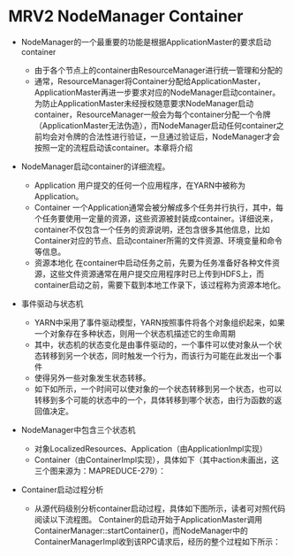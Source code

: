 # MRV2 NodeManager Container

* NodeManager的一个最重要的功能是根据ApplicationMaster的要求启动container 
   * 由于各个节点上的container由ResourceManager进行统一管理和分配的
   * 通常，ResourceManager将Container分配给ApplicationMaster，ApplicationMaster再进一步要求对应的NodeManager启动container。为防止ApplicationMaster未经授权随意要求NodeManager启动container，ResourceManager一般会为每个container分配一个令牌（ApplicationMaster无法伪造），而NodeManager启动任何container之前均会对令牌的合法性进行验证，一旦通过验证后，NodeManager才会按照一定的流程启动该container。本章将介绍

* NodeManager启动container的详细流程。
  * Application 用户提交的任何一个应用程序，在YARN中被称为Application。
  * Container 一个Application通常会被分解成多个任务并行执行，其中，每个任务要使用一定量的资源，这些资源被封装成container。详细说来，container不仅包含一个任务的资源说明，还包含很多其他信息，比如Container对应的节点、启动container所需的文件资源、环境变量和命令等信息。
  * 资源本地化 在container中启动任务之前，先要为任务准备好各种文件资源，这些文件资源通常在用户提交应用程序时已上传到HDFS上，而container启动之前，需要下载到本地工作录下，该过程称为资源本地化。


* 事件驱动与状态机
  * YARN中采用了事件驱动模型，YARN按照事件将各个对象组织起来，如果一个对象存在多种状态，则用一个状态机描述它的生命周期
  * 其中，状态机的状态变化是由事件驱动的，一个事件可以使对象从一个状态转移到另一个状态，同时触发一个行为，而该行为可能在此发出一个事件
  * 使得另外一些对象发生状态转移。
  * 如下如所示，一个时间可以使对象的一个状态转移到另一个状态，也可以转移到多个可能的状态中的一个，具体转移到哪个状态，由行为函数的返回值决定。

* NodeManager中包含三个状态机
  * 对象LocalizedResources、Application（由ApplicationImpl实现）
  * Container（由ContainerImpl实现），具体如下（其中action未画出，这三个图来源为：MAPREDUCE-279）：

* Container启动过程分析
  * 从源代码级别分析container启动过程，具体如下图所示，读者可对照代码阅读以下流程图。
Container的启动开始于ApplicationMaster调用ContainerManager::startContainer()，而NodeManager中的ContainerManagerImpl收到该RPC请求后，经历的整个过程如下所示：
